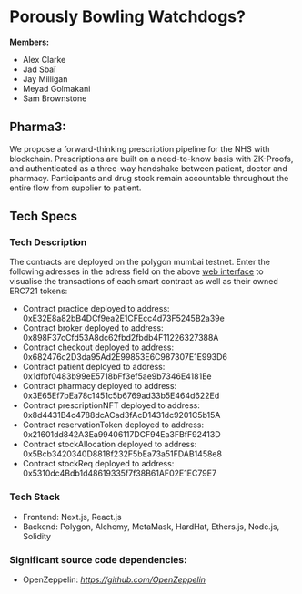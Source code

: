 # Porously Bowling Watchdogs?

**Members:**

- Alex Clarke
- Jad Sbaï
- Jay Milligan
- Meyad Golmakani
- Sam Brownstone

## Pharma3:

We propose a forward-thinking prescription pipeline for the NHS with blockchain. Prescriptions are built on a need-to-know basis with ZK-Proofs, and authenticated as a three-way handshake between patient, doctor and pharmacy. Participants and drug stock remain accountable throughout the entire flow from supplier to patient.


## Tech Specs

### Tech Description

The contracts are deployed on the polygon mumbai testnet. 
Enter the following adresses in the adress field on the above [web interface](https://mumbai.polygonscan.com/) to visualise the transactions of each smart contract as well as their owned ERC721 tokens:

- Contract practice deployed to address: 0xE32E8a82bB4DCf9ea2E1CFEcc4d73F5245B2a39e
- Contract broker deployed to address: 0x898F37cCfd53A8dc62fbd2fbdb4F11226327388A
- Contract checkout deployed to address: 0x682476c2D3da95Ad2E99853E6C987307E1E993D6
- Contract patient deployed to address: 0x1dfbf0483b99eE5718bFf3ef5ae9b7346E4181Ee
- Contract pharmacy deployed to address: 0x3E65Ef7bEa78c1451c5b6769ad33b5E464d622Ed
- Contract prescriptionNFT deployed to address: 0x8d4431B4c4788dcACad3fAcD1431dc9201C5b15A
- Contract reservationToken deployed to address: 0x21601dd842A3Ea99406117DCF94Ea3FBfF92413D
- Contract stockAllocation deployed to address: 0x5Bcb3420340D8818f232F5bEa73a51FDAB1458e8
- Contract stockReq deployed to address: 0x5310dc4Bdb1d48619335f7f38B61AF02E1EC79E7


### Tech Stack

- Frontend: Next.js, React.js
- Backend: Polygon, Alchemy, MetaMask, HardHat, Ethers.js, Node.js, Solidity


### Significant source code dependencies:

- OpenZeppelin: *https://github.com/OpenZeppelin*

